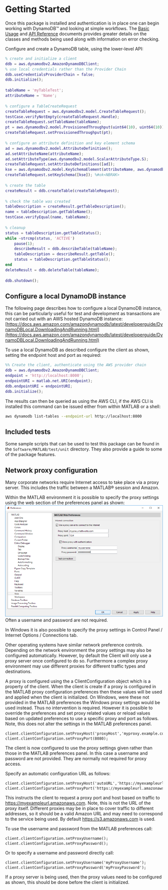 # Getting Started

Once this package is installed and authentication is in place one can begin working with DynamoDB™ and looking at simple workflows. The [Basic Usage](BasicUsage.md) and [API Reference](DynamoDBApidoc.md) documents provides greater details on the classes and methods being used along with information on error checking.

Configure and create a DynamoDB table, using the lower-level API:
```matlab
% create and initialize a client
ddb = aws.dynamodbv2.AmazonDynamoDBClient;
% use local credentials rather than the Provider Chain
ddb.useCredentialsProviderChain = false;
ddb.initialize();

tableName = 'myTableTest';
attributeName = 'Name';

% configure a TableCreateRequest
createTableRequest = aws.dynamodbv2.model.CreateTableRequest();
testCase.verifyNotEmpty(createTableRequest.Handle);
createTableRequest.setTableName(tableName);
pt = aws.dynamodbv2.model.ProvisionedThroughput(uint64(10), uint64(10));
createTableRequest.setProvisionedThroughput(pt);

% configure an attribute definition and key element schema
ad = aws.dynamodbv2.model.AttributeDefinition();
ad.setAttributeName(attributeName);
ad.setAttributeType(aws.dynamodbv2.model.ScalarAttributeType.S);
createTableRequest.setAttributeDefinitions([ad]);
kse = aws.dynamodbv2.model.KeySchemaElement(attributeName, aws.dynamodbv2.model.KeyType.HASH);
createTableRequest.setKeySchema([kse]); %#ok<NBRAK>

% create the table
createResult = ddb.createTable(createTableRequest);

% check the table was created
tableDescription = createResult.getTableDescription();
name = tableDescription.getTableName();
testCase.verifyEqual(name, tableName);

% cleanup
status = tableDescription.getTableStatus();
while ~strcmp(status, 'ACTIVE')
    pause(1);
    describeResult = ddb.describeTable(tableName);
    tableDescription = describeResult.getTable();
    status = tableDescription.getTableStatus();
end
deleteResult = ddb.deleteTable(tableName);

ddb.shutdown();
```

## Configure a local DynamoDB instance
The following page describes how to configure a local DynamoDB instance, this can be particularly useful for test and development as transactions are not carried out with an AWS hosted DynamoDB instance:
[https://docs.aws.amazon.com/amazondynamodb/latest/developerguide/DynamoDBLocal.DownloadingAndRunning.html](https://docs.aws.amazon.com/amazondynamodb/latest/developerguide/DynamoDBLocal.DownloadingAndRunning.html)

To use a local DynamoDB as described configure the client as shown, setting the endpoint host and port as required:
```matlab
%% Create the client, authenticate using the AWS provider chain
ddb = aws.dynamodbv2.AmazonDynamoDBClient;
endpoint = 'http://localhost:8000';
endpointURI = matlab.net.URI(endpoint);
ddb.endpointURI = endpointURI;
ddb.initialize();
```

The results can then be queried as using the AWS CLI, if the AWS CLI is installed this command can be issued either from within MATLAB or a shell:
```bash
aws dynamodb list-tables --endpoint-url http://localhost:8000
```


## Included tests
Some sample scripts that can be used to test this package can be found in the ```Software/MATLAB/test/unit``` directory. They also provide a guide to some of the package features.

## Network proxy configuration

Many corporate networks require Internet access to take place via a proxy server. This includes the traffic between a MATLAB® session and Amazon.

Within the MATLAB environment it is possible to specify the proxy settings using the web section of the preferences panel as shown:   
![Preferences_Panel](Images/prefspanel.png)   
Often a username and password are not required.

In Windows it is also possible to specify the proxy settings in Control Panel / Internet Options / Connections tab.

Other operating systems have similar network preference controls. Depending on the network environment the proxy settings may also be configured automatically. However, by default the Client will only use a proxy server once configured to do so. Furthermore a complex proxy environment may use different proxies for different traffic types and destinations.

A proxy is configured using the a ClientConfiguration object which is a property of the client. When the client is create if a proxy is configured in the MATLAB proxy configuration preferences then these values will be used and applied when the client is initialized. On Windows, were these not provided in the MATLAB preferences the Windows proxy settings would be used instead. Thus no intervention is required. However it is possible to override the preferences and set proxy related values or reload values based on updated preferences to use a specific proxy and port as follows. Note, this does not alter the settings in the MATLAB preferences panel.
```
client.clientConfiguration.setProxyHost('proxyHost','myproxy.example.com');
client.clientConfiguration.setProxyPort(8080);
```
The client is now configured to use the proxy settings given rather than those in the MATLAB preferences panel. In this case a username and password are not provided. They are normally not required for proxy access.

Specify an automatic configuration URL as follows:
```
client.clientConfiguration.setProxyHost('autoURL','https://myexampleurl.amazonaws.com');
client.clientConfiguration.setProxyPort('https://myexampleurl.amazonaws.com');
```
This instructs the client to request a proxy port and host based on traffic to
https://myexampleurl.amazonaws.com. Note, this is not the URL of the proxy itself. Different proxies may be in place to cover traffic to different addresses, so it should be a valid Amazon URL and may need to correspond to the service being used. By default https://s3.amazonaws.com is used.

To use the username and password from the MATLAB preferences call:
```
client.clientConfiguration.setProxyUsername();
client.clientConfiguration.setProxyPassword();
```
Or to specify a username and password directly call:
```
client.clientConfiguration.setProxyUsername('myProxyUsername');
client.clientConfiguration.setProxyPassword('myProxyPassword');
```

If a proxy server is being used, then the proxy values need to be configured as shown, this should be done before the client is initialized.


[//]: #  (Copyright 2019 The MathWorks, Inc.)
